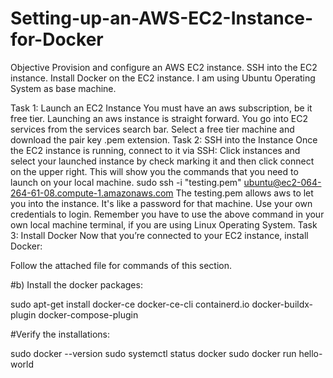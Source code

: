 # Setting-up-an-AWS-EC2-Instance-for-Docker
Objective
Provision and configure an AWS EC2 instance.
SSH into the EC2 instance.
Install Docker on the EC2 instance.
I am using Ubuntu Operating System as base machine.

Task 1: Launch an EC2 Instance
You must have an aws subscription, be it free tier. Launching an aws instance is straight forward. You go into EC2 services from the services search bar. Select a free tier machine and download the pair key .pem extension.
Task 2: SSH into the Instance
Once the EC2 instance is running, connect to it via SSH:
Click instances and select your launched instance by check marking it and then click connect on the upper right. This will show you the commands that you need to launch on your local machine.
sudo ssh -i "testing.pem" ubuntu@ec2-064-264-61-08.compute-1.amazonaws.com
The testing.pem allows aws to let you into the instance. It's like a password for that machine. Use your own credentials to login. Remember you have to use the above command in your own local machine terminal, if you are using Linux Operating System.
Task 3: Install Docker
Now that you’re connected to your EC2 instance, install Docker:

Follow the attached file for commands of this section.

#b) Install the docker packages:
 
sudo apt-get install docker-ce docker-ce-cli containerd.io docker-buildx-plugin docker-compose-plugin



#Verify the installations:

sudo docker --version 
sudo systemctl status docker 
sudo docker run hello-world




